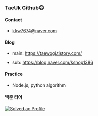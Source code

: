 ### TaeUk Github😊

<!--
**kk7674/kk7674** is a ✨ _special_ ✨ repository because its `README.md` (this file) appears on your GitHub profile.

Here are some ideas to get you started:


- 🌱 I’m currently learning ...
- 👯 I’m looking to collaborate on ...
- 🤔 I’m looking for help with ...
- 💬 Ask me about ...
- 📫 How to reach me: ...
- 😄 Pronouns: ...
- ⚡ Fun fact: ...
-->


#### Contact

- kkw7674@naver.com

#### Blog
  
- main: https://taewogi.tistory.com/  
  
- sub: https://blog.naver.com/kshop1386

#### Practice

- Node.js, python algorithm
  
#### 백준 티어
  
 [![Solved.ac Profile](http://mazassumnida.wtf/api/v2/generate_badge?boj=kkw7674)](https://solved.ac/kkw7674/)
